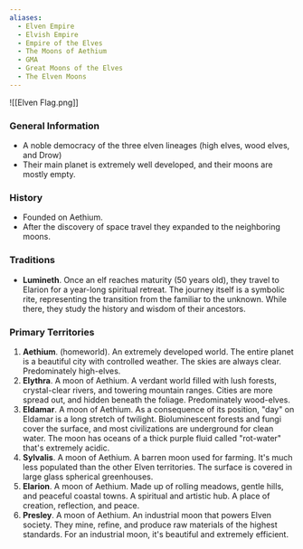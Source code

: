 ```yaml
---
aliases:
  - Elven Empire
  - Elvish Empire
  - Empire of the Elves
  - The Moons of Aethium
  - GMA
  - Great Moons of the Elves
  - The Elven Moons
---
```

![[Elven Flag.png]]

### General Information
- A noble democracy of the three elven lineages (high elves, wood elves, and Drow)
- Their main planet is extremely well developed, and their moons are mostly empty. 
### History
- Founded on Aethium.
- After the discovery of space travel they expanded to the neighboring moons.
### Traditions
- **Lumineth**. Once an elf reaches maturity (50 years old), they travel to Elarion for a year-long spiritual retreat. The journey itself is a symbolic rite, representing the transition from the familiar to the unknown. While there, they study the history and wisdom of their ancestors. 
### Primary Territories
1. **Aethium**. (homeworld). An extremely developed world. The entire planet is a beautiful city with controlled weather. The skies are always clear. Predominately high-elves.
2. **Elythra**. A moon of Aethium. A verdant world filled with lush forests, crystal-clear rivers, and towering mountain ranges. Cities are more spread out, and hidden beneath the foliage. Predominately wood-elves.
3. **Eldamar**. A moon of Aethium. As a consequence of its position, "day" on Eldamar is a long stretch of twilight. Bioluminescent forests and fungi cover the surface, and most civilizations are underground for clean water. The moon has oceans of a thick purple fluid called "rot-water" that's extremely acidic. 
4. **Sylvalis**. A moon of Aethium. A barren moon used for farming. It's much less populated than the other Elven territories. The surface is covered in large glass spherical greenhouses. 
5. **Elarion**. A moon of Aethium. Made up of rolling meadows, gentle hills, and peaceful coastal towns. A spiritual and artistic hub. A place of creation, reflection, and peace.
6. **Presley**. A moon of Aethium. An industrial moon that powers Elven society. They mine, refine, and produce raw materials of the highest standards. For an industrial moon, it's beautiful and extremely efficient. 